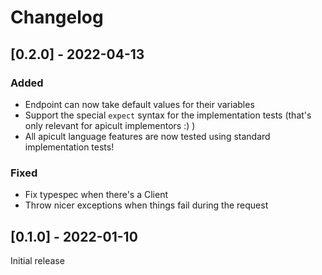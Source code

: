 # Changelog

## [0.2.0] - 2022-04-13

### Added
- Endpoint can now take default values for their variables
- Support the special `expect` syntax for the implementation tests (that's only relevant for apicult implementors :) )
- All apicult language features are now tested using standard implementation tests!

### Fixed
- Fix typespec when there's a Client
- Throw nicer exceptions when things fail during the request

## [0.1.0] - 2022-01-10
Initial release